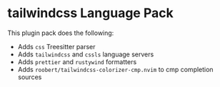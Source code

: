 # tailwindcss Language Pack

This plugin pack does the following:

- Adds `css` Treesitter parser
- Adds `tailwindcss` and `cssls` language servers
- Adds `prettier` and `rustywind` formatters
- Adds `roobert/tailwindcss-colorizer-cmp.nvim` to cmp completion sources
